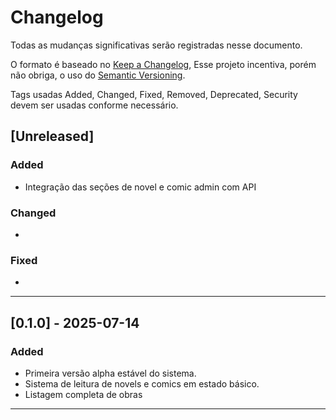 # Changelog

Todas as mudanças significativas serão registradas nesse documento.

O formato é baseado no [Keep a Changelog](https://keepachangelog.com/en/1.0.0/),
Esse projeto incentiva, porém não obriga, o uso do [Semantic Versioning](https://semver.org/spec/v2.0.0.html).

Tags usadas Added, Changed, Fixed, Removed, Deprecated, Security devem ser usadas conforme necessário.

## [Unreleased]

### Added
- Integração das seções de novel e comic admin com API
### Changed
-
### Fixed
-

---

## [0.1.0] - 2025-07-14

### Added
- Primeira versão alpha estável do sistema.
- Sistema de leitura de novels e comics em estado básico.
- Listagem completa de obras
---